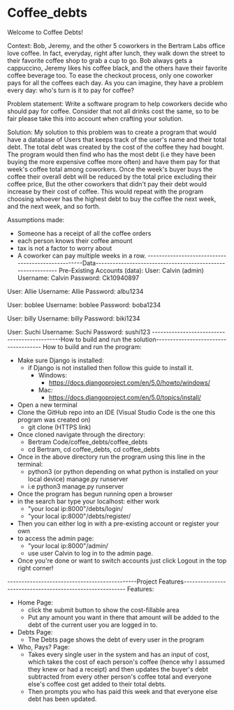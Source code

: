 # Coffee_debts
Welcome to Coffee Debts!

Context: Bob, Jeremy, and the other 5 coworkers in the Bertram Labs office love coffee. In fact, everyday, right after lunch, they walk down the street to their favorite coffee shop to grab a cup to go. Bob always gets a cappuccino, Jeremy likes his coffee black, and the others have their favorite coffee beverage too. To ease the checkout process, only one coworker pays for all the coffees each day. As you can imagine, they have a problem every day: who's turn is it to pay for coffee?

Problem statement: Write a software program to help coworkers decide who should pay for coffee. Consider that not all drinks cost the same, so to be fair please take this into account when crafting your solution.

Solution: My solution to this problem was to create a program that would have a database of Users that keeps track of the user's name and their total debt. The total debt was created by the cost of the coffee they had bought. The program would then find who has the most debt (i.e they have been buying the more expensive coffee more often) and have them pay for that week's coffee total among coworkers. Once the week's buyer buys the coffee their overall debt will be reduced by the total price excluding their coffee price, But the other coworkers that didn't pay their debt would increase by their cost of coffee. This would repeat with the program choosing whoever has the highest debt to buy the coffee the next week, and the next week, and so forth.

Assumptions made:
- Someone has a receipt of all the coffee orders
- each person knows their coffee amount
- tax is not a factor to worry about
- A coworker can pay multiple weeks in a row.
---------------------------------------------------Data------------------------------------------------------------
Pre-Existing Accounts (data):
User: Calvin (admin)
Username: Calvin
Password: Ck10940897

User: Allie
Username: Allie
Password: albu1234

User: boblee
Username: boblee
Password: boba1234

User: billy
Username: billy
Password: biki1234

User: Suchi
Username: Suchi
Password: sushi123
---------------------------------------------How to build and run the solution-------------------------------------
How to build and run the program:
- Make sure Django is installed:
  - if Django is not installed then follow this guide to install it.
    - Windows:
      - https://docs.djangoproject.com/en/5.0/howto/windows/
    - Mac:
      - https://docs.djangoproject.com/en/5.0/topics/install/
- Open a new terminal
- Clone the GitHub repo into an IDE (Visual Studio Code is the one this program was created on)
  - git clone (HTTPS link)
- Once cloned navigate through the directory:
  - Bertram Code/coffee_debts/coffee_debts
  - cd Bertram, cd coffee_debts, cd coffee_debts
- Once in the above directory run the program using this line in the terminal:
  - python3 (or python depending on what python is installed on your local device) manage.py runserver
  - i.e python3 manage.py runserver
- Once the program has begun running open a browser
- in the search bar type your localhost: either work
  - "your local ip:8000"/debts/login/
  - "your local ip:8000"/debts/register/
- Then you can either log in with a pre-existing account or register your own
- to access the admin page:
  - "your local ip:8000"/admin/
  - use user Calvin to log in to the admin page.
- Once you're done or want to switch accounts just click Logout in the top right corner!
  
----------------------------------------------Project Features---------------------------------------------------------
Features:
- Home Page:
  - click the submit button to show the cost-fillable area
  - Put any amount you want in there that amount will be added to the debt of the current user you are logged in to.
- Debts Page:
  - The Debts page shows the debt of every user in the program 
- Who, Pays? Page:
  - Takes every single user in the system and has an input of cost, which takes the cost of each person's coffee (hence why I assumed they knew or had a receipt) and then updates the buyer's debt subtracted from every other person's coffee total and everyone else's coffee cost get added to their total debts.
  - Then prompts you who has paid this week and that everyone else debt has been updated.



